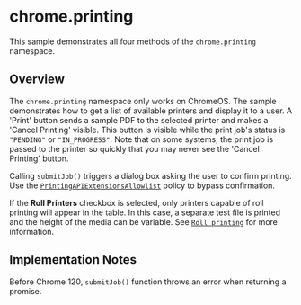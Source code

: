 # chrome.printing

This sample demonstrates all four methods of the `chrome.printing` namespace.

## Overview

The `chrome.printing` namespace only works on ChromeOS. The sample demonstrates how to get a list of available printers and display it to a user. A 'Print' button sends a sample PDF to the selected printer and makes a 'Cancel Printing' visible. This button is visible while the print job's status is `"PENDING"` or `"IN_PROGRESS"`. Note that on some systems, the print job is passed to the printer so quickly that you may never see the 'Cancel Printing' button.

Calling `submitJob()` triggers a dialog box asking the user to confirm printing. Use the [`PrintingAPIExtensionsAllowlist`](https://chromeenterprise.google/policies/#PrintingAPIExtensionsAllowlist") policy to bypass confirmation.

If the **Roll Printers** checkbox is selected, only printers capable of roll printing will appear in the table.  In this case, a separate test file is printed and the height of the media can be variable. See [`Roll printing`](https://developer.chrome.com/docs/extensions/reference/printing/#roll-printing) for more information.

## Implementation Notes

Before Chrome 120, `submitJob()` function throws an error when returning a promise.
